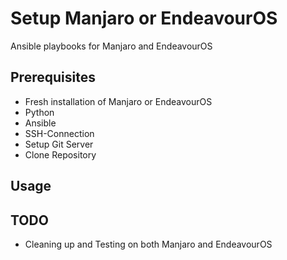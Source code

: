 # Setup Manjaro or EndeavourOS

Ansible playbooks for Manjaro and EndeavourOS

## Prerequisites

- Fresh installation of Manjaro or EndeavourOS
- Python
- Ansible
- SSH-Connection 
- Setup Git Server 
- Clone Repository

## Usage


## TODO
 - Cleaning up and Testing on both Manjaro and EndeavourOS

